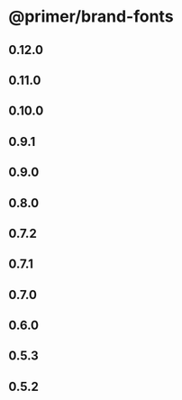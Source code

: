 # @primer/brand-fonts

## 0.12.0

## 0.11.0

## 0.10.0

## 0.9.1

## 0.9.0

## 0.8.0

## 0.7.2

## 0.7.1

## 0.7.0

## 0.6.0

## 0.5.3

## 0.5.2
